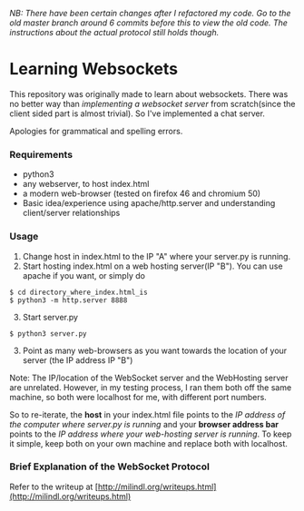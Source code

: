 _NB: There have been certain changes after I refactored my code. Go to the old master branch around 6 commits before this to view the old code. The instructions about the actual protocol still holds though._

# Learning Websockets
This repository was originally made to learn about websockets. There was no better way than *implementing a websocket server* from scratch(since the client sided part is almost trivial). So I've implemented a chat server.

Apologies for grammatical and spelling errors.

### Requirements
* python3
* any webserver, to host index.html
* a modern web-browser (tested on firefox 46 and chromium 50)
* Basic idea/experience using apache/http.server and understanding client/server relationships

### Usage
1. Change host in index.html to the IP "A" where your server.py is running.
2. Start hosting index.html on a web hosting server(IP "B"). You can use apache if you want, or simply do
```
$ cd directory_where_index.html_is
$ python3 -m http.server 8888
```
3. Start server.py
```
$ python3 server.py
```
3. Point as many web-browsers as you want towards the location of your server (the IP address IP "B")

Note: The IP/location of the WebSocket server and the WebHosting server are unrelated. However, in my testing process, I ran them both off the same machine, so both were localhost for me, with different port numbers.

So to re-iterate, the **host** in your index.html file points to the _IP address of the computer where server.py is running_ and your **browser address bar** points to the _IP address where your web-hosting server is running_.
To keep it simple, keep both on your own machine and replace both with localhost.


### Brief Explanation of the WebSocket Protocol

Refer to the writeup at [http://milindl.org/writeups.html](http://milindl.org/writeups.html)

